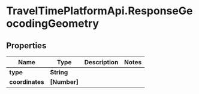 # TravelTimePlatformApi.ResponseGeocodingGeometry

## Properties

Name | Type | Description | Notes
------------ | ------------- | ------------- | -------------
**type** | **String** |  | 
**coordinates** | **[Number]** |  | 



